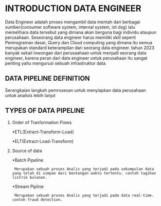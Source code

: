 # INTRODUCTION DATA ENGINEER  

Data Engineer adalah proses mengambil data mentah dari berbagai sumber(consumer software system, internal system, iot dsg) lalu memelihara data tersebut yang dimana akan berguna bagi individu ataupun perusahaan. Seseorang data engineer harus memiliki skill seperti Pemrograman dasar, Query dan Cloud computing yang dimana itu semua merupakan standard keterampilan dari seorang data engineer. tahun 2023 banyak sekali lowongan dari perusaahaan untuk menjadi seorang data engineer, karena peran dari data engineer untuk perusahaan itu sangat penting yaitu mengurusi sebuah infrastruktur data.

## DATA PIPELINE DEFINITION

Serangkaian langkah pemrosesan untuk menyiapkan data perusahaan untuk analisis lebih lanjut

## TYPES OF DATA PIPELINE

1. Order of Tranformation Flows

    •ETL(Extract-Transform-Load)

    •ELT(Extract-Load-Transform)
2. Source of data

    •Batch Pipeline

        Merupakan sebuah proses Analis yang terjadi pada sekumpulan data yang telah di simpan dari bentangan waktu tertentu. contoh tagihan listrik bulanan.
    •Stream Pipline
    
        Merupakan sebuah proses Analis yang terjadi pada data real-time. contoh fraud detection.